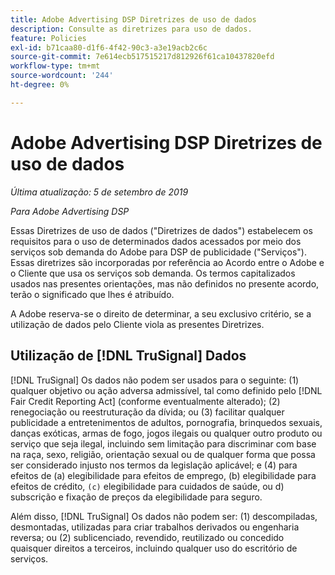```yaml
---
title: Adobe Advertising DSP Diretrizes de uso de dados
description: Consulte as diretrizes para uso de dados.
feature: Policies
exl-id: b71caa80-d1f6-4f42-90c3-a3e19acb2c6c
source-git-commit: 7e614ecb517515217d812926f61ca10437820efd
workflow-type: tm+mt
source-wordcount: '244'
ht-degree: 0%

---
```


# Adobe Advertising DSP Diretrizes de uso de dados

*Última atualização: 5 de setembro de 2019*

*Para Adobe Advertising DSP*

Essas Diretrizes de uso de dados (&quot;Diretrizes de dados&quot;) estabelecem os requisitos para o uso de determinados dados acessados por meio dos serviços sob demanda do Adobe para DSP de publicidade (&quot;Serviços&quot;). Essas diretrizes são incorporadas por referência ao Acordo entre o Adobe e o Cliente que usa os serviços sob demanda. Os termos capitalizados usados nas presentes orientações, mas não definidos no presente acordo, terão o significado que lhes é atribuído.

A Adobe reserva-se o direito de determinar, a seu exclusivo critério, se a utilização de dados pelo Cliente viola as presentes Diretrizes.

## Utilização de [!DNL TruSignal] Dados

[!DNL TruSignal] Os dados não podem ser usados para o seguinte: (1) qualquer objetivo ou ação adversa admissível, tal como definido pelo [!DNL Fair Credit Reporting Act] (conforme eventualmente alterado); (2) renegociação ou reestruturação da dívida; ou (3) facilitar qualquer publicidade a entretenimentos de adultos, pornografia, brinquedos sexuais, danças exóticas, armas de fogo, jogos ilegais ou qualquer outro produto ou serviço que seja ilegal, incluindo sem limitação para discriminar com base na raça, sexo, religião, orientação sexual ou de qualquer forma que possa ser considerado injusto nos termos da legislação aplicável; e (4) para efeitos de (a) elegibilidade para efeitos de emprego, (b) elegibilidade para efeitos de crédito, `(c)` elegibilidade para cuidados de saúde, ou d) subscrição e fixação de preços da elegibilidade para seguro.<!-- I used backticks in the previous sentence to prevent ( c ) from displaying as a copyright symbol. I think the OS does that. Using HTML code for the parentheses doesn't prevent it. -->

Além disso, [!DNL TruSignal] Os dados não podem ser: (1) descompiladas, desmontadas, utilizadas para criar trabalhos derivados ou engenharia reversa; ou (2) sublicenciado, revendido, reutilizado ou concedido quaisquer direitos a terceiros, incluindo qualquer uso do escritório de serviços.
